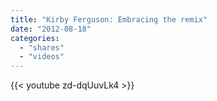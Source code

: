 ```yaml
---
title: "Kirby Ferguson: Embracing the remix"
date: "2012-08-18"
categories:
  - "shares"
  - "videos"
---
```


{{< youtube zd-dqUuvLk4 >}}
